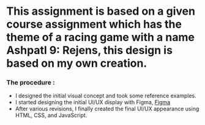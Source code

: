 # This assignment is based on a given course assignment which has the theme of a racing game with a name Ashpatl 9: Rejens, this design is based on my own creation. 

### The procedure :
- I designed the initial visual concept and took some reference examples.
- I started designing the initial UI/UX display with Figma, [Figma](https://www.figma.com/design/dyBI9xyuYwf7Wy0r7KJnrg/Asphatl-9%3A-Rejens?node-id=0-1&t=YjjiaQBRwWArF6zD-1)
- After various revisions, I finally created the final UI/UX appearance using HTML, CSS, and JavaScript.
